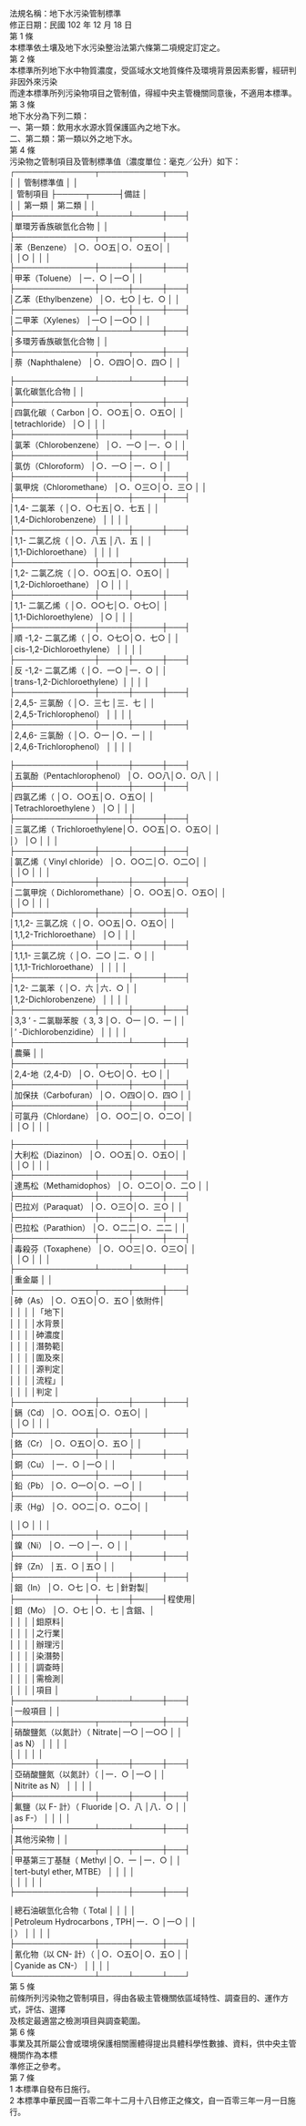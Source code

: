 法規名稱：地下水污染管制標準  
修正日期：民國 102 年 12 月 18 日  
第 1 條  
本標準依土壤及地下水污染整治法第六條第二項規定訂定之。  
第 2 條  
本標準所列地下水中物質濃度，受區域水文地質條件及環境背景因素影響，經研判非因外來污染  
而達本標準所列污染物項目之管制值，得經中央主管機關同意後，不適用本標準。  
第 3 條  
地下水分為下列二類：  
一、第一類：飲用水水源水質保護區內之地下水。  
二、第二類：第一類以外之地下水。  
第 4 條  
污染物之管制項目及管制標準值（濃度單位：毫克／公升）如下：  
┌──────────────┬───────────┬───┐  
│ │ 管制標準值 │ │  
│ 管制項目 ├─────┬─────┤備註 │  
│ │ 第一類 │ 第二類 │ │  
├──────────────┴─────┴─────┼───┤  
│單環芳香族碳氫化合物 │ │  
├──────────────┬─────┬─────┼───┤  
│苯（Benzene） │○．○○五│○．○五○│ │  
│ │○ │ │ │  
├──────────────┼─────┼─────┼───┤  
│甲苯（Toluene） │一．○ │一○ │ │  
├──────────────┼─────┼─────┼───┤  
│乙苯（Ethylbenzene） │○．七○ │七．○ │ │  
├──────────────┼─────┼─────┼───┤  
│二甲苯（Xylenes） │一○ │一○○ │ │  
├──────────────┴─────┴─────┼───┤  
│多環芳香族碳氫化合物 │ │  
├──────────────┬─────┬─────┼───┤  
│萘（Naphthalene） │○．○四○│○．四○ │ │  


├──────────────┴─────┴─────┼───┤  
│氯化碳氫化合物 │ │  
├──────────────┬─────┬─────┼───┤  
│四氯化碳（ Carbon │○．○○五│○．○五○│ │  
│tetrachloride） │○ │ │ │  
├──────────────┼─────┼─────┼───┤  
│氯苯（Chlorobenzene） │○．一○ │一．○ │ │  
├──────────────┼─────┼─────┼───┤  
│氯仿（Chloroform） │○．一○ │一．○ │ │  
├──────────────┼─────┼─────┼───┤  
│氯甲烷（Chloromethane） │○．○三○│○．三○ │ │  
├──────────────┼─────┼─────┼───┤  
│1,4- 二氯苯（ │○．○七五│○．七五 │ │  
│1,4-Dichlorobenzene） │ │ │ │  
├──────────────┼─────┼─────┼───┤  
│1,1- 二氯乙烷（ │○．八五 │八．五 │ │  
│1,1-Dichloroethane） │ │ │ │  
├──────────────┼─────┼─────┼───┤  
│1,2- 二氯乙烷（ │○．○○五│○．○五○│ │  
│1,2-Dichloroethane） │○ │ │ │  
├──────────────┼─────┼─────┼───┤  
│1,1- 二氯乙烯（ │○．○○七│○．○七○│ │  
│1,1-Dichloroethylene） │○ │ │ │  
├──────────────┼─────┼─────┼───┤  
│順 -1,2- 二氯乙烯（ │○．○七○│○．七○ │ │  
│cis-1,2-Dichloroethylene） │ │ │ │  
├──────────────┼─────┼─────┼───┤  
│反 -1,2- 二氯乙烯（ │○．一○ │一．○ │ │  
│trans-1,2-Dichloroethylene）│ │ │ │  
├──────────────┼─────┼─────┼───┤  
│2,4,5- 三氯酚（ │○．三七 │三．七 │ │  
│2,4,5-Trichlorophenol） │ │ │ │  
├──────────────┼─────┼─────┼───┤  
│2,4,6- 三氯酚（ │○．○一 │○．一 │ │  
│2,4,6-Trichlorophenol） │ │ │ │  


├──────────────┼─────┼─────┼───┤  
│五氯酚（Pentachlorophenol） │○．○○八│○．○八 │ │  
├──────────────┼─────┼─────┼───┤  
│四氯乙烯（ │○．○○五│○．○五○│ │  
│Tetrachloroethylene ） │○ │ │ │  
├──────────────┼─────┼─────┼───┤  
│三氯乙烯（ Trichloroethylene│○．○○五│○．○五○│ │  
│） │○ │ │ │  
├──────────────┼─────┼─────┼───┤  
│氯乙烯（ Vinyl chloride） │○．○○二│○．○二○│ │  
│ │○ │ │ │  
├──────────────┼─────┼─────┼───┤  
│二氯甲烷（ Dichloromethane）│○．○○五│○．○五○│ │  
│ │○ │ │ │  
├──────────────┼─────┼─────┼───┤  
│1,1,2- 三氯乙烷（ │○．○○五│○．○五○│ │  
│1,1,2-Trichloroethane） │○ │ │ │  
├──────────────┼─────┼─────┼───┤  
│1,1,1- 三氯乙烷（ │○．二○ │二．○ │ │  
│1,1,1-Trichloroethane） │ │ │ │  
├──────────────┼─────┼─────┼───┤  
│1,2- 二氯苯（ │○．六 │六．○ │ │  
│1,2-Dichlorobenzene） │ │ │ │  
├──────────────┼─────┼─────┼───┤  
│3,3 ’ - 二氯聯苯胺（ 3, 3 │○．○一 │○．一 │ │  
│’ -Dichlorobenzidine） │ │ │ │  
├──────────────┴─────┴─────┼───┤  
│農藥 │ │  
├──────────────┬─────┬─────┼───┤  
│2,4-地（2,4-D） │○．○七○│○．七○ │ │  
├──────────────┼─────┼─────┼───┤  
│加保扶（Carbofuran） │○．○四○│○．四○ │ │  
├──────────────┼─────┼─────┼───┤  
│可氯丹（Chlordane） │○．○○二│○．○二○│ │  
│ │○ │ │ │  


├──────────────┼─────┼─────┼───┤  
│大利松（Diazinon） │○．○○五│○．○五○│ │  
│ │○ │ │ │  
├──────────────┼─────┼─────┼───┤  
│達馬松（Methamidophos） │○．○二○│○．二○ │ │  
├──────────────┼─────┼─────┼───┤  
│巴拉刈（Paraquat） │○．○三○│○．三○ │ │  
├──────────────┼─────┼─────┼───┤  
│巴拉松（Parathion） │○．○二二│○．二二 │ │  
├──────────────┼─────┼─────┼───┤  
│毒殺芬（Toxaphene） │○．○○三│○．○三○│ │  
│ │○ │ │ │  
├──────────────┴─────┴─────┼───┤  
│重金屬 │ │  
├──────────────┬─────┬─────┼───┤  
│砷（As） │○．○五○│○．五○ │依附件│  
│ │ │ │「地下│  
│ │ │ │水背景│  
│ │ │ │砷濃度│  
│ │ │ │潛勢範│  
│ │ │ │圍及來│  
│ │ │ │源判定│  
│ │ │ │流程」│  
│ │ │ │判定 │  
├──────────────┼─────┼─────┼───┤  
│鎘（Cd） │○．○○五│○．○五○│ │  
│ │○ │ │ │  
├──────────────┼─────┼─────┼───┤  
│鉻（Cr） │○．○五○│○．五○ │ │  
├──────────────┼─────┼─────┼───┤  
│銅（Cu） │一．○ │一○ │ │  
├──────────────┼─────┼─────┼───┤  
│鉛（Pb） │○．○一○│○．一○ │ │  
├──────────────┼─────┼─────┼───┤  
│汞（Hg） │○．○○二│○．○二○│ │  


│ │○ │ │ │  
├──────────────┼─────┼─────┼───┤  
│鎳（Ni） │○．一○ │一．○ │ │  
├──────────────┼─────┼─────┼───┤  
│鋅（Zn） │五．○ │五○ │ │  
├──────────────┼─────┼─────┼───┤  
│銦（In） │○．○七 │○．七 │針對製│  
├──────────────┼─────┼─────┤程使用│  
│鉬（Mo） │○．○七 │○．七 │含銦、│  
│ │ │ │鉬原料│  
│ │ │ │之行業│  
│ │ │ │辦理污│  
│ │ │ │染潛勢│  
│ │ │ │調查時│  
│ │ │ │需檢測│  
│ │ │ │項目 │  
├──────────────┴─────┴─────┼───┤  
│一般項目 │ │  
├──────────────┬─────┬─────┼───┤  
│硝酸鹽氮（以氮計）（ Nitrate│一○ │一○○ │ │  
│as N） │ │ │ │  
│ │ │ │ │  
├──────────────┼─────┼─────┼───┤  
│亞硝酸鹽氮（以氮計）（ │一．○ │一○ │ │  
│Nitrite as N） │ │ │ │  
├──────────────┼─────┼─────┼───┤  
│氟鹽（以 F- 計）（ Fluoride │○．八 │八．○ │ │  
│as F-） │ │ │ │  
├──────────────┴─────┴─────┼───┤  
│其他污染物 │ │  
├──────────────┬─────┬─────┼───┤  
│甲基第三丁基醚（ Methyl │○．一 │一．○ │ │  
│tert-butyl ether, MTBE） │ │ │ │  
│ │ │ │ │  
├──────────────┼─────┼─────┼───┤  


│總石油碳氫化合物（ Total │ │ │ │  
│Petroleum Hydrocarbons , TPH│一．○ │一○ │ │  
│） │ │ │ │  
├──────────────┼─────┼─────┼───┤  
│氰化物（以 CN- 計）（ │○．○五○│○．五○ │ │  
│Cyanide as CN-） │ │ │ │  
└──────────────┴─────┴─────┴───┘  
第 5 條  
前條所列污染物之管制項目，得由各級主管機關依區域特性、調查目的、運作方式，評估、選擇  
及核定最適當之檢測項目與調查範圍。  
第 6 條  
事業及其所屬公會或環境保護相關團體得提出具體科學性數據、資料，供中央主管機關作為本標  
準修正之參考。  
第 7 條  
1 本標準自發布日施行。  
2 本標準中華民國一百零二年十二月十八日修正之條文，自一百零三年一月一日施行。  


